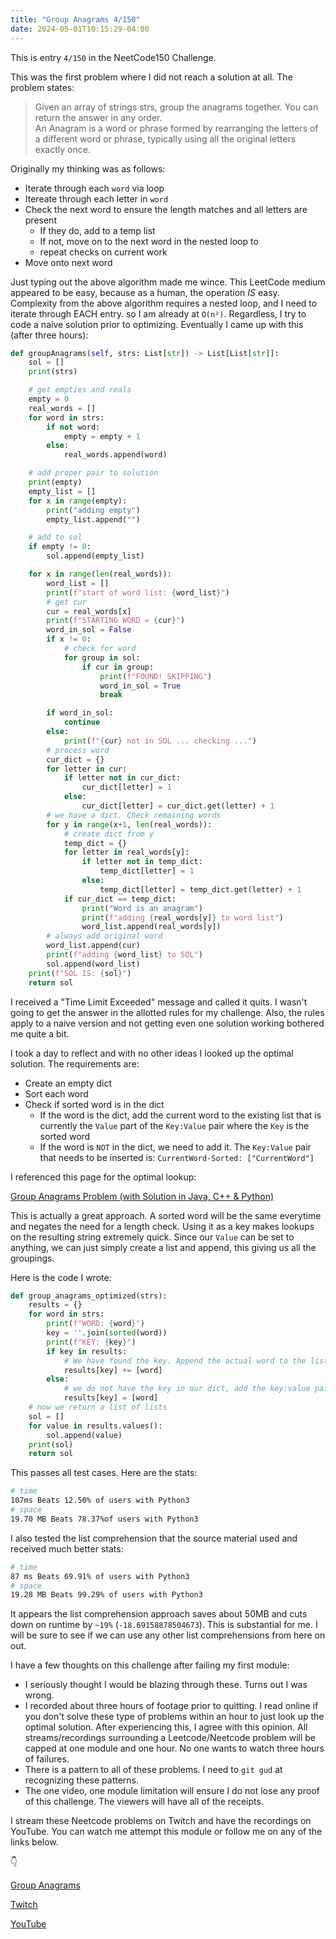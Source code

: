 ```yaml
---
title: "Group Anagrams 4/150"
date: 2024-05-01T10:15:29-04:00
---
```


This is entry `4/150` in the NeetCode150 Challenge.

This was the first problem where I did not reach a solution at all. The problem states:

> Given an array of strings strs, group the anagrams together. You can return the answer in any order.  
> An Anagram is a word or phrase formed by rearranging the letters of a different word or phrase, typically using all the original letters exactly once.

Originally my thinking was as follows:

- Iterate through each `word` via loop
- Itereate through each letter in `word`
- Check the next word to ensure the length matches and all letters are present
  - If they do, add to a temp list
  - If not, move on to the next word in the nested loop to
  - repeat checks on current work
- Move onto next word

Just typing out the above algorithm made me wince. This LeetCode medium appeared to be easy, because as a human, the operation _IS_ easy. Complexity from the above algorithm requires a nested loop, and I need to iterate through EACH entry. so I am already at `O(n²)`. Regardless, I try to code a naive solution prior to optimizing. Eventually I came up with this (after three hours):

```python
def groupAnagrams(self, strs: List[str]) -> List[List[str]]:
    sol = []
    print(strs)

    # get empties and reals
    empty = 0
    real_words = []
    for word in strs:
        if not word:
            empty = empty + 1
        else:
            real_words.append(word)

    # add proper pair to solution
    print(empty)
    empty_list = []
    for x in range(empty):
        print("adding empty")
        empty_list.append("")

    # add to sol
    if empty != 0:
        sol.append(empty_list)

    for x in range(len(real_words)):
        word_list = []
        print(f"start of word list: {word_list}")
        # get cur
        cur = real_words[x]
        print(f"STARTING WORD = {cur}")
        word_in_sol = False
        if x != 0:
            # check for word
            for group in sol:
                if cur in group:
                    print(f"FOUND! SKIPPING")
                    word_in_sol = True
                    break

        if word_in_sol:
            continue
        else:
            print(f"{cur} not in SOL ... checking ...")
        # process word
        cur_dict = {}
        for letter in cur:
            if letter not in cur_dict:
                cur_dict[letter] = 1
            else:
                cur_dict[letter] = cur_dict.get(letter) + 1
        # we have a dict. Check remaining words
        for y in range(x+1, len(real_words)):
            # create dict from y
            temp_dict = {}
            for letter in real_words[y]:
                if letter not in temp_dict:
                    temp_dict[letter] = 1
                else:
                    temp_dict[letter] = temp_dict.get(letter) + 1
            if cur_dict == temp_dict:
                print("Word is an anagram")
                print(f"adding {real_words[y]} to word list")
                word_list.append(real_words[y])
        # always add original word
        word_list.append(cur)
        print(f"adding {word_list} to SOL")
        sol.append(word_list)
    print(f"SOL IS: {sol}")
    return sol
```

I received a "Time Limit Exceeded" message and called it quits. I wasn't going to get the answer in the allotted rules for my challenge. Also, the rules apply to a naive version and not getting even one solution working bothered me quite a bit.

I took a day to reflect and with no other ideas I looked up the optimal solution. The requirements are:

- Create an empty dict
- Sort each word
- Check if sorted word is in the dict
  - If the word is the dict, add the current word to the existing list that is currently the `Value` part of the `Key:Value` pair where the `Key` is the sorted word
  - If the word is `NOT` in the dict, we need to add it. The `Key:Value` pair that needs to be inserted is: `CurrentWord-Sorted: ["CurrentWord"]`

I referenced this page for the optimal lookup:

[Group Anagrams Problem (with Solution in Java, C++ & Python)](https://favtutor.com/blogs/group-anagrams)

This is actually a great approach. A sorted word will be the same everytime and negates the need for a length check. Using it as a key makes lookups on the resulting string extremely quick. Since our `Value` can be set to anything, we can just simply create a list and append, this giving us all the groupings.

Here is the code I wrote:

```python
def group_anagrams_optimized(strs):
    results = {}
    for word in strs:
        print(f"WORD: {word}")
        key = ''.join(sorted(word))
        print(f"KEY: {key}")
        if key in results:
            # We have found the key. Append the actual word to the list in value
            results[key] += [word]
        else:
            # we do not have the key in our dict, add the key:value pair
            results[key] = [word]
    # now we return a list of lists
    sol = []
    for value in results.values():
        sol.append(value)
    print(sol)
    return sol
```

This passes all test cases. Here are the stats:

```bash
# time
107ms Beats 12.50% of users with Python3
# space
19.70 MB Beats 78.37%of users with Python3
```

I also tested the list comprehension that the source material used and received much better stats:

```bash
# time
87 ms Beats 69.91% of users with Python3
# space
19.28 MB Beats 99.29% of users with Python3
```

It appears the list comprehension approach saves about 50MB and cuts down on runtime by `~19%` (`-18.69158878504673`). This is substantial for me. I will be sure to see if we can use any other list comprehensions from here on out.

I have a few thoughts on this challenge after failing my first module:

- I seriously thought I would be blazing through these. Turns out I was wrong.
- I recorded about three hours of footage prior to quitting. I read online if you don't solve these type of problems within an hour to just look up the optimal solution. After experiencing this, I agree with this opinion. All streams/recordings surrounding a Leetcode/Neetcode problem will be capped at one module and one hour. No one wants to watch three hours of failures.
- There is a pattern to all of these problems. I need to `git gud` at recognizing these patterns.
- The one video, one module limitation will ensure I do not lose any proof of this challenge. The viewers will have all of the receipts.

I stream these Neetcode problems on Twitch and have the recordings on YouTube. You can watch me attempt this module or follow me on any of the links below.

👇

[Group Anagrams](https://youtu.be/jcrVG3lmbfQ?si=sjOnptwpBpKNubkl)

[Twitch](https://twitch.tv/Mexpat911)

[YouTube](https://www.youtube.com/@mexpat911)
